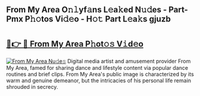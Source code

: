 ## From My Area O𝚗𝚕yf𝚊ns L𝚎a𝚔ed N𝚞𝚍es - Part-Pmx P𝚑𝚘tos Vi𝚍𝚎o - H𝚘𝚝 Part L𝚎a𝚔s gjuzb

# <h2><a href="http://kf7wt2c.oniu.top/?m=From+My+Area">🔗👉 🔴 From My Area P𝚑ot𝚘𝚜 V𝚒d𝚎o</a></h2>

[![From My Area Nu𝚍e𝚜](https://i.imgur.com/0qMVB7G.gif)](http://kf7wt2c.oniu.top/?m=From+My+Area)
Digital media artist and amusement provider From My Area, famed for sharing dance and lifestyle content via popular dance routines and brief clips. From My Area's public image is characterized by its warm and genuine demeanor, but the intricacies of his personal life remain shrouded in secrecy.  
